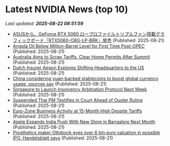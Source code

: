 # Latest NVIDIA News (top 10)
_Last updated: **2025-08-22 08:51:59**_

- [ASUSから、GeForce RTX 5060 ロープロファイルトリプルファン搭載グラフィックボード『RTX5060-O8G-LP-BRK』発売](https://prtimes.jp/main/html/rd/p/000000993.000032645.html) (Published: 2025-08-21)
- [Angola Oil Below Million-Barrel Level for First Time Post-OPEC](https://biztoc.com/x/e89a9adee5bf3251) (Published: 2025-08-21)
- [Australia Aims to Scrap Tariffs, Clear Home Permits After Summit](https://biztoc.com/x/6031b5cd5179822e) (Published: 2025-08-21)
- [Dutch Insurer Aegon Explores Shifting Headquarters to the US](https://biztoc.com/x/7bdd7ebdbc5d20df) (Published: 2025-08-21)
- [China considering yuan-backed stablecoins to boost global currency usage, sources say](https://biztoc.com/x/de993a74324fbacf) (Published: 2025-08-21)
- [Singapore to Launch Insolvency Arbitration Protocol Next Week](https://biztoc.com/x/9a8654146c219bb3) (Published: 2025-08-21)
- [Suspended Thai PM Testifies in Court Ahead of Ouster Ruling](https://biztoc.com/x/9b8c4d6bf5d9661b) (Published: 2025-08-21)
- [Euro-Zone Business Activity at 15-Month High Despite Tariffs](https://biztoc.com/x/a5bca5322f374b7c) (Published: 2025-08-21)
- [Apple Expands India Push With New Store in Bangalore Next Month](https://biztoc.com/x/293deadb01aff1ed) (Published: 2025-08-21)
- [Prosthetics maker Ottobock eyes over 6 bln euro valuation in possible IPO, Handelsblatt says](https://biztoc.com/x/cbedef923e68497e) (Published: 2025-08-21)
